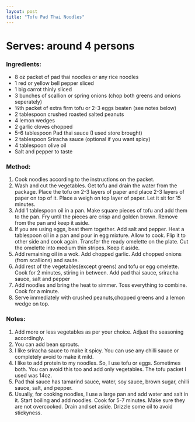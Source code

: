 ```yaml
---
layout: post
title: "Tofu Pad Thai Noodles"
---
```




# Serves: around 4 persons

### Ingredients:
* 8 oz packet of pad thai noodles or any rice noodles
* 1 red or yellow bell pepper sliced
* 1 big carrot thinly sliced
* 3 bunches of scallion or spring onions (chop both greens and onions seperately)
* ¾th packet of extra firm tofu or 2-3 eggs beaten (see notes below) 
* 2 tablespoon crushed roasted salted peanuts
* 4 lemon wedges
* 2 garlic cloves chopped
* 5-6 tablespoon Pad thai sauce (I used store brought)
* 2 tablespoon Sriracha sauce (optional if you want spicy)
* 4 tablespoon olive oil
* Salt and pepper to taste

### Method:
1. Cook noodles according to the instructions on the packet.
2. Wash and cut the vegetables. Get tofu and drain the water from the package. Place the tofu on 2-3 layers of paper and place 2-3 layers of paper on top of it. Place a weigh on top layer of paper. Let it sit for 15 minutes. 
3. Add 1 tablespoon oil in a pan. Make square pieces of tofu and add them to the pan. Fry until the pieces are crisp and golden brown. Remove from the pan and keep it aside.
4. If you are using eggs, beat them together. Add salt and pepper. Heat a tablespoon  oil in a pan and pour in egg mixture. Allow to cook. Flip it to other side and cook again. Transfer the ready omelette on the plate. Cut the omelette into medium thin stripes. Keep it aside.  
4. Add remaining oil in a wok. Add chopped garlic. Add chopped onions (from scallions) and saute. 
5. Add rest of the vegetables(except greens) and tofu or egg omelette. Cook for 2 minutes, stiring in between. Add pad thai sauce, sriracha sauce, salt and pepper
6. Add noodles and bring the heat to simmer. Toss everything to combine. Cook for a minute. 
7. Serve immediately with crushed peanuts,chopped greens and a lemon wedge on top.

### Notes:
1. Add more or less vegetables as per your choice. Adjust the seasoning accordingly. 
2. You can add bean sprouts.
3. I like sriracha sauce to make it spicy. You can use any chilli sauce or completely avoid to make it mild. 
4. I like to add protein to my noodles. So, I use tofu or eggs. Sometimes both. You can avoid this too and add only vegetables. The tofu packet I used was 14oz.
5. Pad thai sauce has tamarind sauce, water, soy sauce, brown sugar, chilli sauce, salt, and pepper.
6. Usually, for cooking noodles, I use a large pan and add water and salt in it. Start boiling and add noodles. Cook for 5-7 minutes. Make sure they are not overcooked. 
Drain and set aside. Drizzle some oil to avoid stickyness.